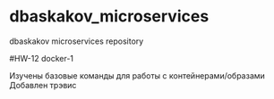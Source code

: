 # dbaskakov_microservices
dbaskakov microservices repository

#HW-12 docker-1

Изучены базовые команды для работы с контейнерами/образами
Добавлен трэвис
